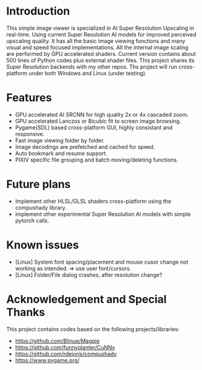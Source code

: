 # Introduction
This simple image viewer is specialized in AI Super Resolution Upscaling in real-time.
Using current Super Resolution AI models for improved perceived upscaling quality. 
It has all the basic image viewing functions and many visual and speed focused implementations.
All the internal image scaling are performed by GPU accelerated shaders.
Current version contains about 500 lines of Python codes plus external shader files.
This project shares its Super Resolution backends with my other repos.
Ths project will run cross-platform under both Windows and Linux (under testing).

# Features
- GPU accelerated AI SRCNN for high quality 2x or 4x cascaded zoom.
- GPU accelerated Lanczos or Bicubic fit to screen image browsing.
- Pygame(SDL) based cross-platform GUI, highly consistant and responsive.
- Fast image viewing folder by folder.
- Image decodings are prefetched and cached for speed.
- Auto bookmark and resume support.
- PIXIV specific file grouping and batch moving/deleting functions.

# Future plans
- Implement other HLSL/GLSL shaders cross-platform using the compushady library.
- Implement other experimental Super Resolution AI models with simple pytorch calls.

# Known issues
- [Linux] System font spacing/placement and mouse cusor change not working as intended. => use user font/cursors.
- [Linux] Folder/File dialog crashes, after resolution change?

# Acknowledgement and Special Thanks
This project contains codes based on the following projects/libraries:
- https://github.com/Blinue/Magpie
- https://github.com/funnyplanter/CuNNy
- https://github.com/rdeioris/compushady
- https://www.pygame.org/
